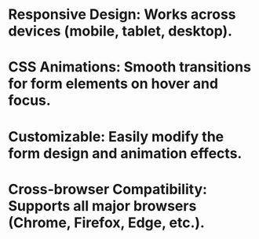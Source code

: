# Responsive Design: Works across devices (mobile, tablet, desktop).
# CSS Animations: Smooth transitions for form elements on hover and focus.
# Customizable: Easily modify the form design and animation effects.
# Cross-browser Compatibility: Supports all major browsers (Chrome, Firefox, Edge, etc.).
